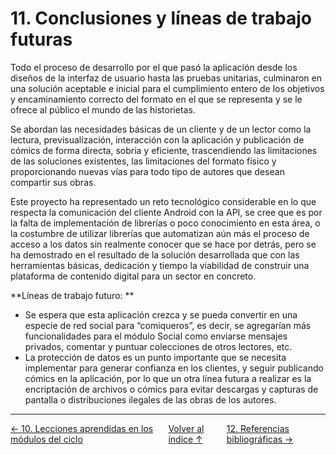 # 11. Conclusiones y líneas de trabajo futuras

Todo el proceso de desarrollo por el que pasó la aplicación desde los diseños de la interfaz de usuario hasta las pruebas unitarias, culminaron en una solución aceptable e inicial para el cumplimiento entero de los objetivos y encaminamiento correcto del formato en el que se representa y se le ofrece al público el mundo de las historietas. 

Se abordan las necesidades básicas de un cliente y de un lector como la lectura, previsualización, interacción con la aplicación y publicación de cómics de forma directa, sobria y eficiente, trascendiendo las limitaciones de las soluciones existentes, las limitaciones del formato físico y proporcionando nuevas vías para todo tipo de autores que desean compartir sus obras.

Este proyecto ha representado un reto tecnológico considerable en lo que respecta la comunicación del cliente Android con la API, se cree que es por la falta de implementación de librerías o poco conocimiento en esta área, o la costumbre de utilizar librerías que automatizan aún más el proceso de acceso a los datos sin realmente conocer que se hace por detrás, pero se ha demostrado en el resultado de la solución desarrollada que con las herramientas básicas, dedicación y tiempo la viabilidad de construir una plataforma de contenido digital para un sector en concreto.

**Líneas de trabajo futuro: **

- Se espera que esta aplicación crezca y se pueda convertir en una especie de red social para “comiqueros”, es decir, se agregarían más funcionalidades para el módulo Social como enviarse mensajes privados, comentar y puntuar colecciones de otros lectores, etc.
- La protección de datos es un punto importante que se necesita implementar para generar confianza en los clientes, y seguir publicando cómics en la aplicación, por lo que un otra línea futura a realizar es la encriptación de archivos o cómics para evitar descargas y capturas de pantalla o distribuciones ilegales de las obras de los autores.

---
<div style="display:flex; justify-content: space-between; align-items: center;">
    <a href="10.lecciones.md">← 10. Lecciones aprendidas en los módulos del ciclo</a> &nbsp; &nbsp; &nbsp;
    <a href="indice.md">Volver al índice ↑</a> &nbsp; &nbsp; &nbsp;
    <a href="12.referencias.md">12. Referencias bibliográficas →</a> &nbsp; &nbsp; &nbsp;
</div>
